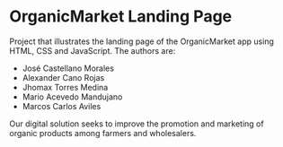 # OrganicMarket Landing Page
Project that illustrates the landing page of the OrganicMarket app using HTML, CSS and JavaScript. The authors are:
- José Castellano Morales
- Alexander Cano Rojas
- Jhomax Torres Medina
- Mario Acevedo Mandujano
- Marcos Carlos Aviles

Our digital solution seeks to improve the promotion and marketing of organic products among farmers and wholesalers.